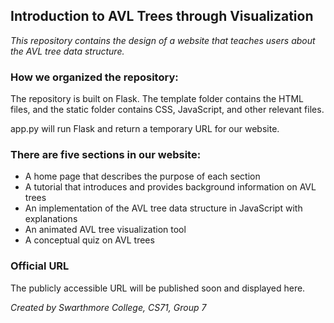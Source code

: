 ## Introduction to AVL Trees through Visualization

_This repository contains the design of a website that teaches users about the AVL tree data structure._

### How we organized the repository:
The repository is built on Flask. The template folder contains the HTML files, 
and the static folder contains CSS, JavaScript, and other relevant files.

app.py will run Flask and return a temporary URL for our website.

### There are five sections in our website:
* A home page that describes the purpose of each section
* A tutorial that introduces and provides background information on AVL trees 
* An implementation of the AVL tree data structure in JavaScript with explanations
* An animated AVL tree visualization tool
* A conceptual quiz on AVL trees

### Official URL
The publicly accessible URL will be published soon and displayed here.

_Created by Swarthmore College, CS71, Group 7_

